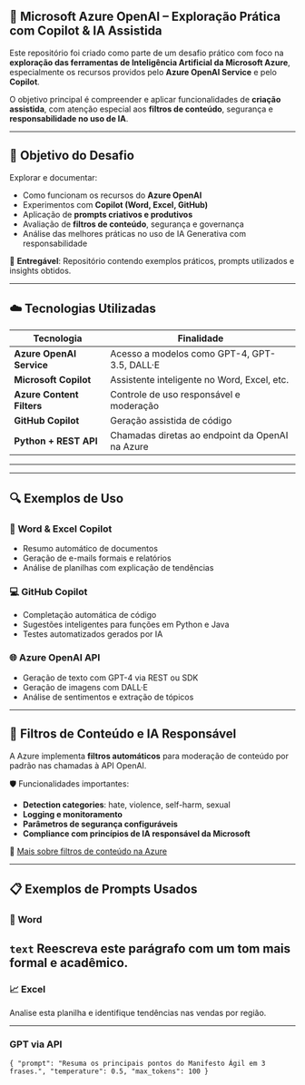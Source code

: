 ## 🤖 Microsoft Azure OpenAI – Exploração Prática com Copilot & IA Assistida

Este repositório foi criado como parte de um desafio prático com foco na **exploração das ferramentas de Inteligência Artificial da Microsoft Azure**, especialmente os recursos providos pelo **Azure OpenAI Service** e pelo **Copilot**.

O objetivo principal é compreender e aplicar funcionalidades de **criação assistida**, com atenção especial aos **filtros de conteúdo**, segurança e **responsabilidade no uso de IA**.

---

## 🧠 Objetivo do Desafio

Explorar e documentar:

- Como funcionam os recursos do **Azure OpenAI**
- Experimentos com **Copilot (Word, Excel, GitHub)**
- Aplicação de **prompts criativos e produtivos**
- Avaliação de **filtros de conteúdo**, segurança e governança
- Análise das melhores práticas no uso de IA Generativa com responsabilidade

📌 **Entregável**: Repositório contendo exemplos práticos, prompts utilizados e insights obtidos.

---

## ☁️ Tecnologias Utilizadas

| Tecnologia               | Finalidade                                      |
|--------------------------|-------------------------------------------------|
| **Azure OpenAI Service** | Acesso a modelos como GPT-4, GPT-3.5, DALL·E    |
| **Microsoft Copilot**    | Assistente inteligente no Word, Excel, etc.     |
| **Azure Content Filters**| Controle de uso responsável e moderação         |
| **GitHub Copilot**       | Geração assistida de código                     |
| **Python + REST API**    | Chamadas diretas ao endpoint da OpenAI na Azure |

---

---

## 🔍 Exemplos de Uso

### 🧾 Word & Excel Copilot
- Resumo automático de documentos
- Geração de e-mails formais e relatórios
- Análise de planilhas com explicação de tendências

### 💻 GitHub Copilot
- Completação automática de código
- Sugestões inteligentes para funções em Python e Java
- Testes automatizados gerados por IA

### 🌐 Azure OpenAI API
- Geração de texto com GPT-4 via REST ou SDK
- Geração de imagens com DALL·E
- Análise de sentimentos e extração de tópicos

---

## 🚨 Filtros de Conteúdo e IA Responsável

A Azure implementa **filtros automáticos** para moderação de conteúdo por padrão nas chamadas à API OpenAI.

🛡️ Funcionalidades importantes:
- **Detection categories**: hate, violence, self-harm, sexual
- **Logging e monitoramento**
- **Parâmetros de segurança configuráveis**
- **Compliance com princípios de IA responsável da Microsoft**

🔗 [Mais sobre filtros de conteúdo na Azure](https://learn.microsoft.com/pt-br/azure/ai-services/openai/concepts/safety)

---
## 📋 Exemplos de Prompts Usados

### 📄 Word
`text`
Reescreva este parágrafo com um tom mais formal e acadêmico.
----

### 📈 Excel

Analise esta planilha e identifique tendências nas vendas por região.

---
### GPT via API

``{
  "prompt": "Resuma os principais pontos do Manifesto Ágil em 3 frases.",
  "temperature": 0.5,
  "max_tokens": 100
}``
